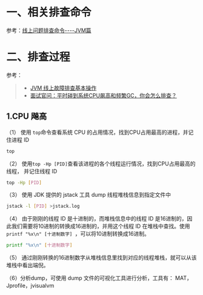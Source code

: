 

# 一、相关排查命令

参考：[线上问题排查命令----JVM篇](https://blog.csdn.net/u010827436/article/details/46564641)





# 二、排查过程

参考：

> - [JVM 线上故障排查基本操作](https://www.cnblogs.com/stateis0/p/9062196.html)
> - [面试官问：平时碰到系统CPU飙高和频繁GC，你会怎么排查？](https://mp.weixin.qq.com/s/bflX-enjHXV2xLCX6J1qWw)



## 1.CPU 飚高

（1） 使用 `top`命令查看系统 CPU 的占用情况，找到CPU占用最高的进程，并记住进程 ID 

```bash
top
```

（2） 使用`top -Hp [PID]`查看该进程的各个线程运行情况，找到CPU占用最高的线程， 并记住线程 ID 

```bash
top -Hp [PID]
```

（3） 使用 JDK 提供的 jstack 工具 dump 线程堆栈信息到指定文件中 

```bash
jstack -l [PID] >jstack.log
```

（4） 由于刚刚的线程 ID 是十进制的，而堆栈信息中的线程 ID 是16进制的，因此我们需要将10进制的转换成16进制的，并用这个线程 ID 在堆栈中查找。使用 `printf "%x\n" [十进制数字] `，可以将10进制转换成16进制。 

```bash
printf "%x\n" [十进制数字]
```

（5） 通过刚刚转换的16进制数字从堆栈信息里找到对应的线程堆栈，就可以从该堆栈中看出端倪。 



（6）分析dump，可使用  dump 文件的可视化工具进行分析，工具有： MAT，Jprofile，jvisualvm 



























